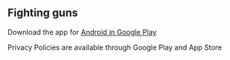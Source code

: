 ## Fighting guns

Download the app for [Android in Google Play](https://play.google.com/store/apps/details?id=action.bastion.fighting.guns.archers)

Privacy Policies are available through Google Play and App Store
